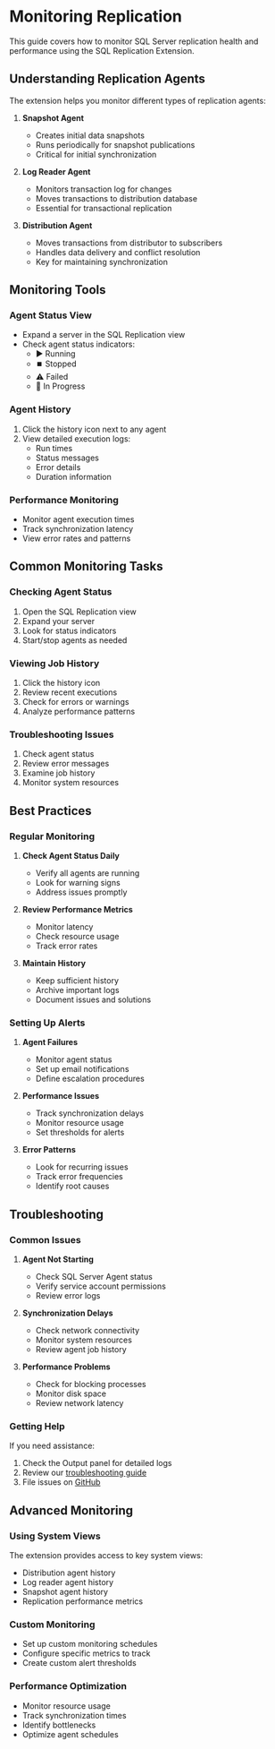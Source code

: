 # Monitoring Replication

This guide covers how to monitor SQL Server replication health and performance using the SQL Replication Extension.

## Understanding Replication Agents

The extension helps you monitor different types of replication agents:

1. **Snapshot Agent**
   - Creates initial data snapshots
   - Runs periodically for snapshot publications
   - Critical for initial synchronization

2. **Log Reader Agent**
   - Monitors transaction log for changes
   - Moves transactions to distribution database
   - Essential for transactional replication

3. **Distribution Agent**
   - Moves transactions from distributor to subscribers
   - Handles data delivery and conflict resolution
   - Key for maintaining synchronization

## Monitoring Tools

### Agent Status View
- Expand a server in the SQL Replication view
- Check agent status indicators:
  - ▶️ Running
  - ⏹️ Stopped
  - ⚠️ Failed
  - 🔄 In Progress

### Agent History
1. Click the history icon next to any agent
2. View detailed execution logs:
   - Run times
   - Status messages
   - Error details
   - Duration information

### Performance Monitoring
- Monitor agent execution times
- Track synchronization latency
- View error rates and patterns

## Common Monitoring Tasks

### Checking Agent Status
1. Open the SQL Replication view
2. Expand your server
3. Look for status indicators
4. Start/stop agents as needed

### Viewing Job History
1. Click the history icon
2. Review recent executions
3. Check for errors or warnings
4. Analyze performance patterns

### Troubleshooting Issues
1. Check agent status
2. Review error messages
3. Examine job history
4. Monitor system resources

## Best Practices

### Regular Monitoring
1. **Check Agent Status Daily**
   - Verify all agents are running
   - Look for warning signs
   - Address issues promptly

2. **Review Performance Metrics**
   - Monitor latency
   - Check resource usage
   - Track error rates

3. **Maintain History**
   - Keep sufficient history
   - Archive important logs
   - Document issues and solutions

### Setting Up Alerts

1. **Agent Failures**
   - Monitor agent status
   - Set up email notifications
   - Define escalation procedures

2. **Performance Issues**
   - Track synchronization delays
   - Monitor resource usage
   - Set thresholds for alerts

3. **Error Patterns**
   - Look for recurring issues
   - Track error frequencies
   - Identify root causes

## Troubleshooting

### Common Issues

1. **Agent Not Starting**
   - Check SQL Server Agent status
   - Verify service account permissions
   - Review error logs

2. **Synchronization Delays**
   - Check network connectivity
   - Monitor system resources
   - Review agent job history

3. **Performance Problems**
   - Check for blocking processes
   - Monitor disk space
   - Review network latency

### Getting Help

If you need assistance:
1. Check the Output panel for detailed logs
2. Review our [troubleshooting guide](../advanced/troubleshooting.md)
3. File issues on [GitHub](https://github.com/willibrandon/sqlrepl/issues)

## Advanced Monitoring

### Using System Views
The extension provides access to key system views:
- Distribution agent history
- Log reader agent history
- Snapshot agent history
- Replication performance metrics

### Custom Monitoring
- Set up custom monitoring schedules
- Configure specific metrics to track
- Create custom alert thresholds

### Performance Optimization
- Monitor resource usage
- Track synchronization times
- Identify bottlenecks
- Optimize agent schedules
